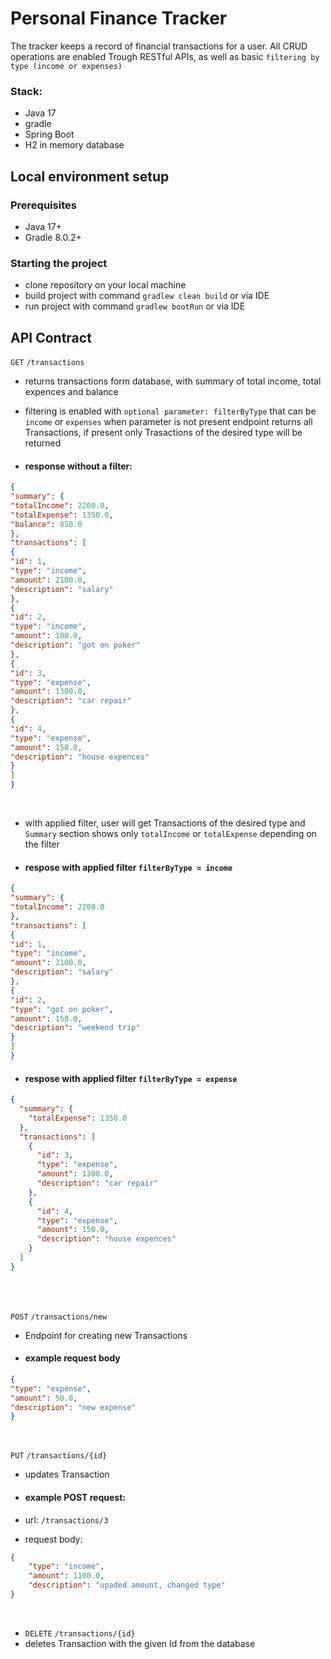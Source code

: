 # Personal Finance Tracker
The tracker keeps a record of financial transactions for a user. 
All CRUD operations are enabled Trough RESTful APIs, as well as basic `filtering by type (income or expenses)`


### Stack:
- Java 17
- gradle
- Spring Boot
- H2 in memory database



## Local environment setup

### Prerequisites
* Java 17+
* Gradle 8.0.2+

### Starting the project
- clone repository on your local machine
- build project with command `gradlew clean build` or via IDE
- run project with command `gradlew bootRun` or via IDE

## API Contract

`GET` `/transactions`<br>
- returns transactions form database, with summary of total income, total expences and balance
- filtering is enabled with `optional parameter: filterByType` that can be `income` or `expenses` 
when parameter is not present endpoint returns all Transactions, if present only Trasactions of the desired type will be returned

- #### response without a filter:

```json
{
"summary": {
"totalIncome": 2200.0,
"totalExpense": 1350.0,
"balance": 850.0
},
"transactions": [
{
"id": 1,
"type": "income",
"amount": 2100.0,
"description": "salary"
},
{
"id": 2,
"type": "income",
"amount": 100.0,
"description": "got on poker"
},
{
"id": 3,
"type": "expense",
"amount": 1300.0,
"description": "car repair"
},
{
"id": 4,
"type": "expense",
"amount": 150.0,
"description": "house expences"
}
]
}
```
<br>

- with applied filter, user will get Transactions of the desired type and `Summary` section shows only `totalIncome` or `totalExpense` depending on the filter
- #### respose with applied filter  `filterByType = income` 
```json
{
"summary": {
"totalIncome": 2200.0
},
"transactions": [
{
"id": 1,
"type": "income",
"amount": 2100.0,
"description": "salary"
},
{
"id": 2,
"type": "got on poker",
"amount": 150.0,
"description": "weekend trip"
}
]
}
```

- #### respose with applied filter  `filterByType = expense`
```json
{
  "summary": {
    "totalExpense": 1350.0
  },
  "transactions": [
    {
      "id": 3,
      "type": "expense",
      "amount": 1300.0,
      "description": "car repair"
    },
    {
      "id": 4,
      "type": "expense",
      "amount": 150.0,
      "description": "house expences"
    }
  ]
}
```
<br><br>

`POST` `/transactions/new`
- Endpoint for creating new Transactions
- #### example request body
```json
{
"type": "expense",
"amount": 50.0,
"description": "new expense"
}
```
<br>

`PUT` `/transactions/{id}`
- updates Transaction
- #### example POST request:

- url: `/transactions/3`
- request body:
```json
{
    "type": "income",
    "amount": 1100.0,
    "description": "upaded amount, changed type"
}
```
<br>

- `DELETE` `/transactions/{id}`
- deletes Transaction with the given Id from the database





